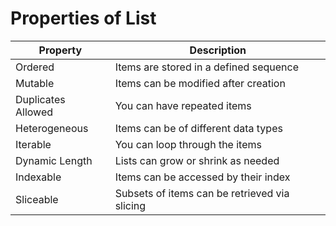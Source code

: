 # Properties of List

| Property            | Description                                   |
|---------------------|-----------------------------------------------|
| Ordered             | Items are stored in a defined sequence        |
| Mutable             | Items can be modified after creation          |
| Duplicates Allowed  | You can have repeated items                   |
| Heterogeneous       | Items can be of different data types          |
| Iterable            | You can loop through the items                |
| Dynamic Length      | Lists can grow or shrink as needed            |
| Indexable           | Items can be accessed by their index          |
| Sliceable           | Subsets of items can be retrieved via slicing |
